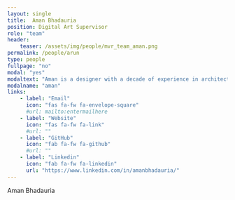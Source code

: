 ```yaml
---
layout: single
title:  Aman Bhadauria
position: Digital Art Supervisor
role: "team"
header:
    teaser: /assets/img/people/mvr_team_aman.png
permalink: /people/arun
type: people
fullpage: "no"
modal: "yes"
modaltext: "Aman is a designer with a decade of experience in architecture, experience design and technology. He passionately pursues his interest in CGI and Digital Product Design via his design agency Deckor, based in Delhi and London. His desire to create and nurture communities around design and technology makes him a fierce advocate for independent design studios, music and films."
modalname: "aman"
links:
    - label: "Email"
      icon: "fas fa-fw fa-envelope-square"
      #url: mailto:entermailhere
    - label: "Website"
      icon: "fas fa-fw fa-link"
      #url: ""
    - label: "GitHub"
      icon: "fab fa-fw fa-github"
      #url: ""
    - label: "Linkedin"
      icon: "fab fa-fw fa-linkedin"
      url: "https://www.linkedin.com/in/amanbhadauria/"
---
```


Aman Bhadauria
